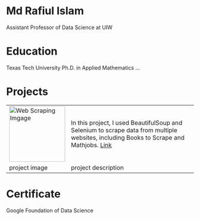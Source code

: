 # Md Rafiul Islam 
Assistant Professor of Data Science at UIW

# Education 
Texas Tech University
Ph.D. in Applied Mathematics 
...

<h1> Projects</h1>  
<table> 
  <tr>
    <td> <img scr = 'sample_image.png' alt = "Web Scraping Imgage" width = "150" > </td> 
    <td> In this project, I used BeautifulSoup and Selenium to scrape data from multiple websites, including Books to Scrape and Mathjobs. <a href = "https://github.com/m-rafiul-islam/webscraping"> Link </a> </td>
  </tr> 

  <tr>
    <td> project image </td> <td> project description</td>
  </tr> 
  
</table>

# Certificate 
Google Foundation of Data Science 





